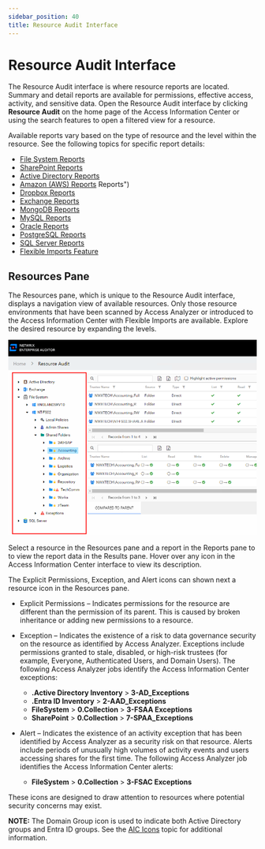 ```yaml
---
sidebar_position: 40
title: Resource Audit Interface
---
```


# Resource Audit Interface

The Resource Audit interface is where resource reports are located. Summary and detail reports are available for permissions, effective access, activity, and sensitive data. Open the Resource Audit interface by clicking **Resource Audit** on the home page of the Access Information Center or using the search features to open a filtered view for a resource.

Available reports vary based on the type of resource and the level within the resource. See the following topics for specific report details:

* [File System Reports](../FileSystem/Overview "File System Reports")
* [SharePoint Reports](../SharePoint/Overview "SharePoint Reports")
* [Active Directory Reports](../ActiveDirectory/Overview "Active Directory Reports")
* [Amazon (AWS) Reports](../AWS/Overview) Reports")
* [Dropbox Reports](../Dropbox/Overview "Dropbox Reports")
* [Exchange Reports](../Exchange/Overview "Exchange Reports")
* [MongoDB Reports](../MongoDB/Overview "MongoDB Reports")
* [MySQL Reports](../MySQL/Overview "MySQL Reports")
* [Oracle Reports](../Oracle/Overview "Oracle Reports")
* [PostgreSQL Reports](../PostgreSQL/Overview "PostgreSQL Reports")
* [SQL Server Reports](../SQL/Overview "SQL Server Reports")
* [Flexible Imports Feature](../FlexibleImports/Overview "Flexible Imports Feature")

## Resources Pane

The Resources pane, which is unique to the Resource Audit interface, displays a navigation view of available resources. Only those resource environments that have been scanned by Access Analyzer or introduced to the Access Information Center with Flexible Imports are available. Explore the desired resource by expanding the levels.

![Resources pane](../../../../../../../static/Content/Resources/Images/Access/InformationCenter/ResourceAudit/Navigate/ResourcesPane.png "Resources pane")

Select a resource in the Resources pane and a report in the Reports pane to to view the report data in the Results pane. Hover over any icon in the Access Information Center interface to view its description.

The Explicit Permissions, Exception, and Alert icons can shown next a resource icon in the Resources pane.

* Explicit Permissions – Indicates permissions for the resource are different than the permission of its parent. This is caused by broken inheritance or adding new permissions to a resource.
* Exception – Indicates the existence of a risk to data governance security on the resource as identified by Access Analyzer. Exceptions include permissions granted to stale, disabled, or high-risk trustees (for example, Everyone, Authenticated Users, and Domain Users). The following Access Analyzer jobs identify the Access Information Center exceptions:

  * **.Active Directory Inventory** > **3-AD\_Exceptions**
  * **.Entra ID Inventory** > **2-AAD\_Exceptions**
  * **FileSystem** > **0.Collection** > **3-FSAA Exceptions**
  * **SharePoint** > **0.Collection** > **7-SPAA\_Exceptions**
* Alert – Indicates the existence of an activity exception that has been identified by Access Analyzer as a security risk on that resource. Alerts include periods of unusually high volumes of activity events and users accessing shares for the first time. The following Access Analyzer job identifies the Access Information Center alerts:

  * **FileSystem** > **0.Collection** > **3-FSAC Exceptions**

These icons are designed to draw attention to resources where potential security concerns may exist.

**NOTE:** The Domain Group icon is used to indicate both Active Directory groups and Entra ID groups. See the [AIC Icons](Icons "AIC Icons") topic for additional information.